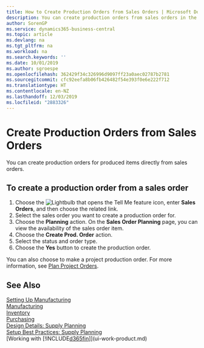```yaml
---
title: How to Create Production Orders from Sales Orders | Microsoft Docs
description: You can create production orders from sales orders in the Sales & Marketing department.
author: SorenGP
ms.service: dynamics365-business-central
ms.topic: article
ms.devlang: na
ms.tgt_pltfrm: na
ms.workload: na
ms.search.keywords: ''
ms.date: 10/01/2019
ms.author: sgroespe
ms.openlocfilehash: 362429f34c326996d9097ff23a0aec02787b2781
ms.sourcegitcommit: cfc92eefa8b06fb426482f54e393f0e6e222f712
ms.translationtype: HT
ms.contentlocale: en-NZ
ms.lasthandoff: 12/03/2019
ms.locfileid: "2883326"
---
```

# <a name="create-production-orders-from-sales-orders"></a>Create Production Orders from Sales Orders
You can create production orders for produced items directly from sales orders.  

## <a name="to-create-a-production-order-from-a-sales-order"></a>To create a production order from a sales order  

1.  Choose the ![Lightbulb that opens the Tell Me feature](media/ui-search/search_small.png "Tell me what you want to do") icon, enter **Sales Orders**, and then choose the related link.  
2.  Select the sales order you want to create a production order for.  
3.  Choose the **Planning** action. On the **Sales Order Planning** page, you can view the availability of the sales order item.  
4.  Choose the **Create Prod. Order** action.  
5.  Select the status and order type.  
6.  Choose the **Yes** button to create the production order.

You can also choose to make a project production order. For more information, see [Plan Project Orders](production-how-to-plan-project-orders.md).   

## <a name="see-also"></a>See Also  
[Setting Up Manufacturing](production-configure-production-processes.md)  
[Manufacturing](production-manage-manufacturing.md)    
[Inventory](inventory-manage-inventory.md)  
[Purchasing](purchasing-manage-purchasing.md)  
[Design Details: Supply Planning](design-details-supply-planning.md)   
[Setup Best Practices: Supply Planning](setup-best-practices-supply-planning.md)  
[Working with [!INCLUDE[d365fin](includes/d365fin_md.md)]](ui-work-product.md)
